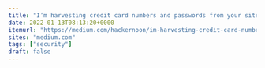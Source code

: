 ```yaml
---
title: "I’m harvesting credit card numbers and passwords from your site. Here’s how. | by David Gilbertson | HackerNoon.com | Medium"
date: 2022-01-13T08:13:20+0000
itemurl: "https://medium.com/hackernoon/im-harvesting-credit-card-numbers-and-passwords-from-your-site-here-s-how-9a8cb347c5b5"
sites: "medium.com"
tags: ["security"]
draft: false
---
```

